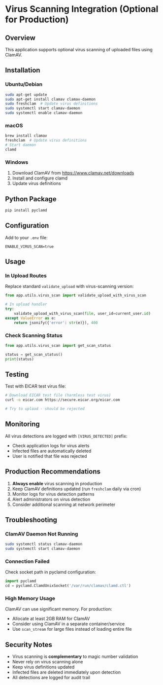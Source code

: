 # Virus Scanning Integration (Optional for Production)

## Overview
This application supports optional virus scanning of uploaded files using ClamAV.

## Installation

### Ubuntu/Debian
```bash
sudo apt-get update
sudo apt-get install clamav clamav-daemon
sudo freshclam  # Update virus definitions
sudo systemctl start clamav-daemon
sudo systemctl enable clamav-daemon
```

### macOS
```bash
brew install clamav
freshclam  # Update virus definitions
# Start daemon
clamd
```

### Windows
1. Download ClamAV from https://www.clamav.net/downloads
2. Install and configure clamd
3. Update virus definitions

## Python Package
```bash
pip install pyclamd
```

## Configuration

Add to your `.env` file:
```
ENABLE_VIRUS_SCAN=true
```

## Usage

### In Upload Routes
Replace standard `validate_upload` with virus-scanning version:

```python
from app.utils.virus_scan import validate_upload_with_virus_scan

# In upload handler
try:
    validate_upload_with_virus_scan(file, user_id=current_user.id)
except ValueError as e:
    return jsonify({'error': str(e)}), 400
```

### Check Scanning Status
```python
from app.utils.virus_scan import get_scan_status

status = get_scan_status()
print(status)
```

## Testing

Test with EICAR test virus file:
```bash
# Download EICAR test file (harmless test virus)
curl -o eicar.com https://secure.eicar.org/eicar.com

# Try to upload - should be rejected
```

## Monitoring

All virus detections are logged with `[VIRUS_DETECTED]` prefix:
- Check application logs for virus alerts
- Infected files are automatically deleted
- User is notified that file was rejected

## Production Recommendations

1. **Always enable** virus scanning in production
2. Keep ClamAV definitions updated (run `freshclam` daily via cron)
3. Monitor logs for virus detection patterns
4. Alert administrators on virus detection
5. Consider additional scanning at network perimeter

## Troubleshooting

### ClamAV Daemon Not Running
```bash
sudo systemctl status clamav-daemon
sudo systemctl start clamav-daemon
```

### Connection Failed
Check socket path in pyclamd configuration:
```python
import pyclamd
cd = pyclamd.ClamdUnixSocket('/var/run/clamav/clamd.ctl')
```

### High Memory Usage
ClamAV can use significant memory. For production:
- Allocate at least 2GB RAM for ClamAV
- Consider using ClamAV in a separate container/service
- Use `scan_stream` for large files instead of loading entire file

## Security Notes

- Virus scanning is **complementary** to magic number validation
- Never rely on virus scanning alone
- Keep virus definitions updated
- Infected files are deleted immediately upon detection
- All detections are logged for audit trail
